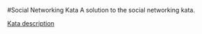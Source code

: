 #Social Networking Kata
A solution to the social networking kata.

[Kata description](https://github.com/xpeppers/social_networking_kata)
